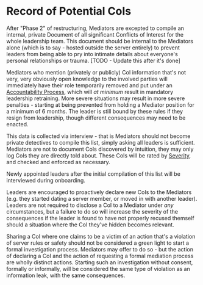 # Record of Potential CoIs

After "Phase 2" of restructuring, Mediators are excepted to compile an internal, private Document of all significant Conflicts of Interest for the whole leadership team. This document should be internal to the Mediators alone (which is to say - hosted outside the server entirely) to prevent leaders from being able to pry into intimate details about everyone's personal relationships or trauma. [TODO - Update this after it's done]

Mediators who mention (privately or publicly) CoI information that's not very, very obviously open knowledge to the involved parties will immediately have their role temporarily removed and put under an [Accountability Process](#accountability-and-mediation), which will *at minimum* result in mandatory leadership retraining. More severe situations may result in more severe penalties - starting at being prevented from holding a Mediator position for a minimum of 6 months. The leader is still bound by these rules if they resign from leadership, though different consequences may need to be enacted.

This data is collected via interview - that is Mediators should not become private detectives to compile this list, simply asking all leaders is sufficient. Mediators are not to document CoIs discovered by intuition, they may only log CoIs they are directly told about. These CoIs will be rated by [Severity](#coi-severity-levels), and checked and enforced as necessary.

Newly appointed leaders after the initial compilation of this list will be interviewed during onboarding. 

Leaders are encouraged to proactively declare new CoIs to the Mediators (e.g. they started dating a server member, or moved in with another leader). Leaders are not required to disclose a CoI to a Mediator under *any* circumstances, but a failure to do so will increase the severity of the consequences if the leader is found to have not properly recused themself should a situation where the CoI they've hidden becomes relevant.

Sharing a CoI where one claims to be a victim of an action that's a violation of server rules or safety should not be considered a green light to start a formal investigation process. Mediators may offer to do so - but the action of declaring a CoI and the action of requesting a formal mediation process are wholly distinct actions. Starting such an investigation without consent, formally or informally, will be considered the same type of violation as an information leak, with the same consequences.